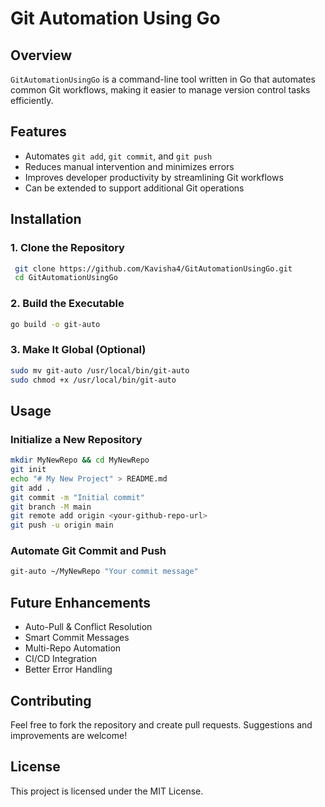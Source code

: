 # Git Automation Using Go

## Overview

`GitAutomationUsingGo` is a command-line tool written in Go that automates common Git workflows, making it easier to manage version control tasks efficiently.

## Features

- Automates `git add`, `git commit`, and `git push`
- Reduces manual intervention and minimizes errors
- Improves developer productivity by streamlining Git workflows
- Can be extended to support additional Git operations

## Installation

### 1. Clone the Repository

```sh
 git clone https://github.com/Kavisha4/GitAutomationUsingGo.git
 cd GitAutomationUsingGo
```

### 2. Build the Executable

```sh
go build -o git-auto
```

### 3. Make It Global (Optional)

```sh
sudo mv git-auto /usr/local/bin/git-auto
sudo chmod +x /usr/local/bin/git-auto
```

## Usage

### Initialize a New Repository

```sh
mkdir MyNewRepo && cd MyNewRepo
git init
echo "# My New Project" > README.md
git add .
git commit -m "Initial commit"
git branch -M main
git remote add origin <your-github-repo-url>
git push -u origin main
```

### Automate Git Commit and Push

```sh
git-auto ~/MyNewRepo "Your commit message"
```

## Future Enhancements

- Auto-Pull & Conflict Resolution
- Smart Commit Messages
- Multi-Repo Automation
- CI/CD Integration
- Better Error Handling

## Contributing

Feel free to fork the repository and create pull requests. Suggestions and improvements are welcome!

## License

This project is licensed under the MIT License.

